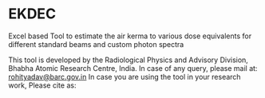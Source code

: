 # EKDEC
Excel based Tool to estimate the air kerma to various dose equivalents for different standard beams and custom photon spectra

This tool is developed by the Radiological Physics and Advisory Division, Bhabha Atomic Research Centre, India. In case of any query, please mail at: rohityadav@barc.gov.in
In case you are using the tool in your research work, Please cite as: 
